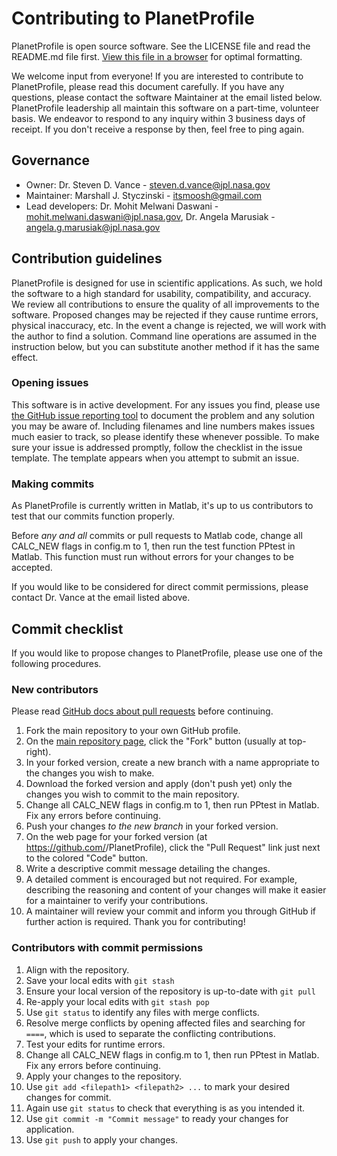 # Contributing to PlanetProfile
PlanetProfile is open source software. See the LICENSE file and read the README.md file first. [View this file in a browser](https://github.com/vancesteven/PlanetProfile/blob/master/CONTRIBUTING.md) for optimal formatting.

We welcome input from everyone! If you are interested to contribute to PlanetProfile, please read this document carefully. If you have any questions, please contact the software Maintainer at the email listed below. PlanetProfile leadership all maintain this software on a part-time, volunteer basis. We endeavor to respond to any inquiry within 3 business days of receipt. If you don't receive a response by then, feel free to ping again.

## Governance
* Owner: Dr. Steven D. Vance - steven.d.vance@jpl.nasa.gov
* Maintainer: Marshall J. Styczinski - itsmoosh@gmail.com
* Lead developers: Dr. Mohit Melwani Daswani - mohit.melwani.daswani@jpl.nasa.gov, Dr. Angela Marusiak - angela.g.marusiak@jpl.nasa.gov

## Contribution guidelines
PlanetProfile is designed for use in scientific applications. As such, we hold the software to a high standard for usability, compatibility, and accuracy. We review all contributions to ensure the quality of all improvements to the software. Proposed changes may be rejected if they cause runtime errors, physical inaccuracy, etc. In the event a change is rejected, we will work with the author to find a solution. Command line operations are assumed in the instruction below, but you can substitute another method if it has the same effect.

### Opening issues
This software is in active development. For any issues you find, please use [the GitHub issue reporting tool](https://github.com/vancesteven/PlanetProfile/issues) to document the problem and any solution you may be aware of. Including filenames and line numbers makes issues much easier to track, so please identify these whenever possible. To make sure your issue is addressed promptly, follow the checklist in the issue template. The template appears when you attempt to submit an issue.

### Making commits
As PlanetProfile is currently written in Matlab, it's up to us contributors to test that our commits function properly.

Before *any and all* commits or pull requests to Matlab code, change all CALC_NEW flags in config.m to 1, then run the test function PPtest in Matlab. This function must run without errors for your changes to be accepted.

If you would like to be considered for direct commit permissions, please contact Dr. Vance at the email listed above.

## Commit checklist
If you would like to propose changes to PlanetProfile, please use one of the following procedures.

### New contributors
Please read [GitHub docs about pull requests](https://docs.github.com/en/free-pro-team@latest/github/collaborating-with-issues-and-pull-requests/about-pull-requests) before continuing.
1. Fork the main repository to your own GitHub profile.
  1. On the [main repository page](https://github.com/vancesteven/PlanetProfile), click the "Fork" button (usually at top-right).
1. In your forked version, create a new branch with a name appropriate to the changes you wish to make.
1. Download the forked version and apply (don't push yet) only the changes you wish to commit to the main repository.
1. Change all CALC_NEW flags in config.m to 1, then run PPtest in Matlab. Fix any errors before continuing.
1. Push your changes *to the new branch* in your forked version.
1. On the web page for your forked version (at https://github.com/<yourUsername>/PlanetProfile), click the "Pull Request" link just next to the colored "Code" button.
1. Write a descriptive commit message detailing the changes.
  1. A detailed comment is encouraged but not required. For example, describing the reasoning and content of your changes will make it easier for a maintainer to verify your contributions.
1. A maintainer will review your commit and inform you through GitHub if further action is required. Thank you for contributing!
### Contributors with commit permissions
1. Align with the repository.
  1. Save your local edits with `git stash`
  1. Ensure your local version of the repository is up-to-date with `git pull`
  1. Re-apply your local edits with `git stash pop`
  1. Use `git status` to identify any files with merge conflicts.
  1. Resolve merge conflicts by opening affected files and searching for `====`, which is used to separate the conflicting contributions.
1. Test your edits for runtime errors.
  1. Change all CALC_NEW flags in config.m to 1, then run PPtest in Matlab. Fix any errors before continuing.
1. Apply your changes to the repository.
  1. Use `git add <filepath1> <filepath2> ...` to mark your desired changes for commit.
  1. Again use `git status` to check that everything is as you intended it.
  1. Use `git commit -m "Commit message"` to ready your changes for application.
  1. Use `git push` to apply your changes.